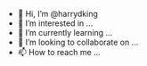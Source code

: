 - 👋 Hi, I’m @harrydking
- 👀 I’m interested in ...
- 🌱 I’m currently learning ...
- 💞️ I’m looking to collaborate on ...
- 📫 How to reach me ...

<!---
harrydking/harrydking is a ✨ special ✨ repository because its `README.md` (this file) appears on your GitHub profile.
You can click the Preview link to take a look at your changes.
--->
